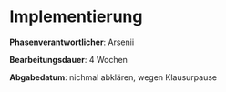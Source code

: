 # Implementierung

**Phasenverantwortlicher**: Arsenii

**Bearbeitungsdauer**: 4 Wochen

**Abgabedatum**: nichmal abklären, wegen Klausurpause
